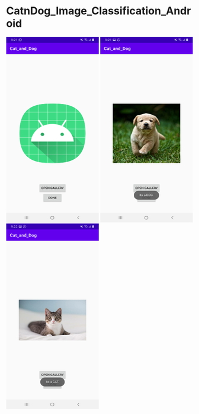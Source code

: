 # CatnDog_Image_Classification_Android

<img src="https://github.com/waqarshakeel29/CatnDog_Image_Classification_Android/blob/master/Screenshot_20210121-212146_Cat_and_Dog.png" alt="alt text" height="500" width="250">   <img src="https://github.com/waqarshakeel29/CatnDog_Image_Classification_Android/blob/master/Screenshot_20210121-212155_Cat_and_Dog.png" alt="alt text" height="500" width="250">   <img src="https://github.com/waqarshakeel29/CatnDog_Image_Classification_Android/blob/master/Screenshot_20210121-212215_Cat_and_Dog.png" alt="alt text" height="500" width="250">
